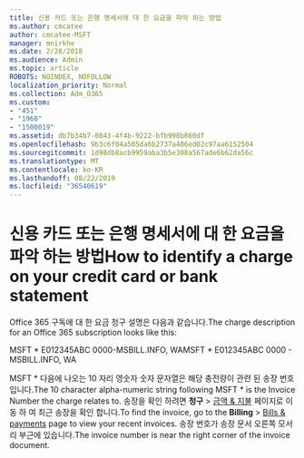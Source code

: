 ```yaml
---
title: 신용 카드 또는 은행 명세서에 대 한 요금을 파악 하는 방법
ms.author: cmcatee
author: cmcatee-MSFT
manager: mnirkhe
ms.date: 2/28/2018
ms.audience: Admin
ms.topic: article
ROBOTS: NOINDEX, NOFOLLOW
localization_priority: Normal
ms.collection: Adm_O365
ms.custom:
- "451"
- "1960"
- "1500019"
ms.assetid: db7b34b7-0843-4f4b-9222-bfb998b860df
ms.openlocfilehash: 9b3c6f04a505da6b2737a486ed02c97aa6152504
ms.sourcegitcommit: 1d98db8acb9959aba3b5e308a567ade6b62da56c
ms.translationtype: MT
ms.contentlocale: ko-KR
ms.lasthandoff: 08/22/2019
ms.locfileid: "36540619"
---
```

# <a name="how-to-identify-a-charge-on-your-credit-card-or-bank-statement"></a><span data-ttu-id="ceba1-102">신용 카드 또는 은행 명세서에 대 한 요금을 파악 하는 방법</span><span class="sxs-lookup"><span data-stu-id="ceba1-102">How to identify a charge on your credit card or bank statement</span></span>

<span data-ttu-id="ceba1-103">Office 365 구독에 대 한 요금 청구 설명은 다음과 같습니다.</span><span class="sxs-lookup"><span data-stu-id="ceba1-103">The charge description for an Office 365 subscription looks like this:</span></span>
  
<span data-ttu-id="ceba1-104">MSFT \* E012345ABC 0000-MSBILL.INFO, WA</span><span class="sxs-lookup"><span data-stu-id="ceba1-104">MSFT \* E012345ABC 0000 - MSBILL.INFO, WA</span></span>
  
<span data-ttu-id="ceba1-105">MSFT \* 다음에 나오는 10 자리 영숫자 숫자 문자열은 해당 충전량이 관련 된 송장 번호입니다.</span><span class="sxs-lookup"><span data-stu-id="ceba1-105">The 10 character alpha-numeric string following MSFT \* is the Invoice Number the charge relates to.</span></span> <span data-ttu-id="ceba1-106">송장을 확인 하려면 **청구** \> [금액 & 지불](https://go.microsoft.com/fwlink/p/?linkid=848039) 페이지로 이동 하 여 최근 송장을 확인 합니다.</span><span class="sxs-lookup"><span data-stu-id="ceba1-106">To find the invoice, go to the **Billing** \> [Bills & payments](https://go.microsoft.com/fwlink/p/?linkid=848039) page to view your recent invoices.</span></span> <span data-ttu-id="ceba1-107">송장 번호가 송장 문서 오른쪽 모서리 부근에 있습니다.</span><span class="sxs-lookup"><span data-stu-id="ceba1-107">The invoice number is near the right corner of the invoice document.</span></span>